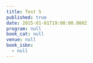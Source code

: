 ```yaml
---
title: Test 5
published: true
date: 2015-01-01T19:00:00.000Z
program: null
book_cat: null
venue: null
book_isbn:
  - null
---
```

